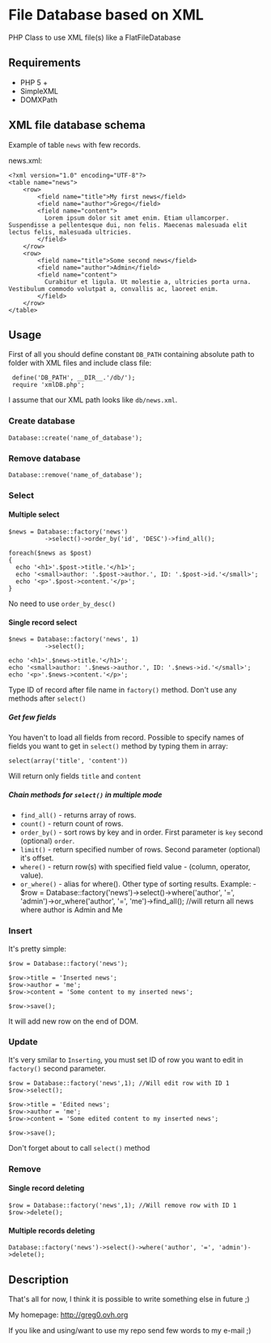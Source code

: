 File Database based on XML 
=============

PHP Class to use XML file(s) like a FlatFileDatabase

Requirements
------

- PHP 5 +
- SimpleXML
- DOMXPath

XML file database schema
-------

Example of table `news` with few records.

news.xml:

    <?xml version="1.0" encoding="UTF-8"?>
    <table name="news">
        <row>
            <field name="title">My first news</field>
            <field name="author">Grego</field>
            <field name="content">
              Lorem ipsum dolor sit amet enim. Etiam ullamcorper. Suspendisse a pellentesque dui, non felis. Maecenas malesuada elit lectus felis, malesuada ultricies. 
            </field>
        </row>
        <row>
            <field name="title">Some second news</field>
            <field name="author">Admin</field>
            <field name="content">
              Curabitur et ligula. Ut molestie a, ultricies porta urna. Vestibulum commodo volutpat a, convallis ac, laoreet enim.
            </field>
        </row>
    </table>


Usage
------

First of all you should define constant `DB_PATH` containing absolute path to folder with XML files and include class file:

     define('DB_PATH', __DIR__.'/db/');
     require 'xmlDB.php';

I assume that our XML path looks like `db/news.xml`.

### Create database

    Database::create('name_of_database');
	
### Remove database

    Database::remove('name_of_database');

### Select

#### Multiple select

    $news = Database::factory('news')
              ->select()->order_by('id', 'DESC')->find_all();
    
    foreach($news as $post)
    {
      echo '<h1>'.$post->title.'</h1>';
      echo '<small>author: '.$post->author.', ID: '.$post->id.'</small>';
      echo '<p>'.$post->content.'</p>';
    }
No need to use `order_by_desc()`

#### Single record select

    $news = Database::factory('news', 1)
              ->select();

    echo '<h1>'.$news->title.'</h1>';
    echo '<small>author: '.$news->author.', ID: '.$news->id.'</small>';
    echo '<p>'.$news->content.'</p>';
Type ID of record after file name in `factory()` method.
Don't use any methods after `select()`

##### Get few fields

You haven't to load all fields from record. Possible to specify names of fields you want to get in `select()` method by typing them in array:

    select(array('title', 'content'))
Will return only fields `title` and `content`

##### Chain methods for `select()` in multiple mode

- `find_all()` - returns array of rows. 
- `count()` - return count of rows. 
- `order_by()` - sort rows by key and in order. First parameter is `key` second (optional) `order`. 
- `limit()` - return specified number of rows. Second parameter (optional) it's offset.
- `where()` - return row(s) with specified field value - (column, operator, value). 
- `or_where()` - alias for where(). Other type of sorting results. Example:
               - 
    $row = Database::factory('news')->select()->where('author', '=', 'admin')->or_where('author', '=', 'me')->find_all();
    //will return all news where author is Admin and Me

### Insert

It's pretty simple:

    $row = Database::factory('news');
    
    $row->title = 'Inserted news';
    $row->author = 'me';
    $row->content = 'Some content to my inserted news';

    $row->save();
It will add new row on the end of DOM.

### Update

It's very smilar to `Inserting`, you must set ID of row you want to edit in `factory()` second parameter.

    $row = Database::factory('news',1); //Will edit row with ID 1
    $row->select();

    $row->title = 'Edited news';
    $row->author = 'me';
    $row->content = 'Some edited content to my inserted news';

    $row->save();
Don't forget about to call `select()` method

### Remove

#### Single record deleting

    $row = Database::factory('news',1); //Will remove row with ID 1
    $row->delete();

#### Multiple records deleting

    Database::factory('news')->select()->where('author', '=', 'admin')->delete();

Description
------

That's all for now, I think it is possible to write something else in future ;)

My homepage: <http://greg0.ovh.org>

If you like and using/want to use my repo send few words to my e-mail ;)

